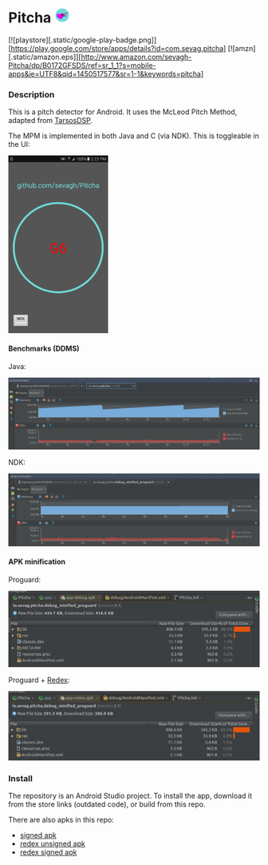 # Pitcha <img src=app/src/main/res/mipmap-hdpi/ic_launcher.png height="30px">

[![playstore][.static/google-play-badge.png]][https://play.google.com/store/apps/details?id=com.sevag.pitcha] [![amzn][.static/amazon.eps]][http://www.amazon.com/sevagh-Pitcha/dp/B0172GFSDS/ref=sr_1_1?s=mobile-apps&ie=UTF8&qid=1450517577&sr=1-1&keywords=pitcha]


### Description

This is a pitch detector for Android. It uses the McLeod Pitch Method, adapted from [TarsosDSP](https://github.com/JorenSix/TarsosDSP).

The MPM is implemented in both Java and C (via NDK). This is toggleable in the UI:

<img src=".static/screenshot.png" width="200px">

#### Benchmarks (DDMS)

Java:

![java](.static/native-java.png)

NDK:

![ndk](.static/ndk.png)

#### APK minification

Proguard:

![proguard](.static/proguard-minified.png)

Proguard + [Redex](https://github.com/facebook/redex):

![redex](.static/redex.png)

### Install

The repository is an Android Studio project. To install the app, download it from the store links (outdated code), or build from this repo.

There are also apks in this repo:

* [signed apk](app/app-release.apk)
* [redex unsigned apk](app/app-redex.apk)
* [redex signed apk](app/app-redex-signed.apk)
